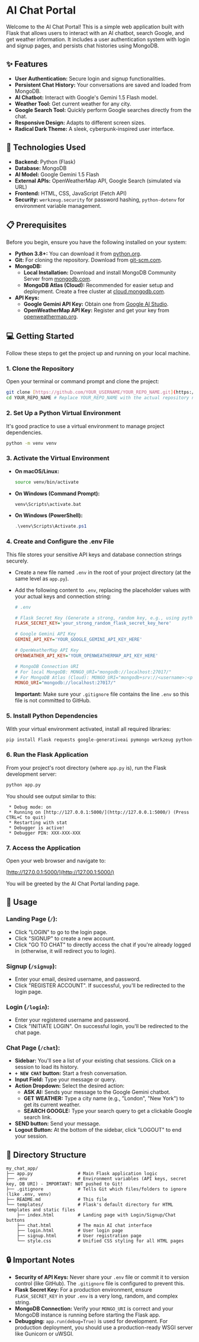 # AI Chat Portal

Welcome to the AI Chat Portal! This is a simple web application built with Flask that allows users to interact with an AI chatbot, search Google, and get weather information. It includes a user authentication system with login and signup pages, and persists chat histories using MongoDB.

## ✨ Features

* **User Authentication:** Secure login and signup functionalities.
* **Persistent Chat History:** Your conversations are saved and loaded from MongoDB.
* **AI Chatbot:** Interact with Google's Gemini 1.5 Flash model.
* **Weather Tool:** Get current weather for any city.
* **Google Search Tool:** Quickly perform Google searches directly from the chat.
* **Responsive Design:** Adapts to different screen sizes.
* **Radical Dark Theme:** A sleek, cyberpunk-inspired user interface.

## 🚀 Technologies Used

* **Backend:** Python (Flask)
* **Database:** MongoDB
* **AI Model:** Google Gemini 1.5 Flash
* **External APIs:** OpenWeatherMap API, Google Search (simulated via URL)
* **Frontend:** HTML, CSS, JavaScript (Fetch API)
* **Security:** `werkzeug.security` for password hashing, `python-dotenv` for environment variable management.

## 📋 Prerequisites

Before you begin, ensure you have the following installed on your system:

* **Python 3.8+:** You can download it from [python.org](https://www.python.org/downloads/).
* **Git:** For cloning the repository. Download from [git-scm.com](https://git-scm.com/downloads/).
* **MongoDB:**
    * **Local Installation:** Download and install MongoDB Community Server from [mongodb.com](https://www.mongodb.com/try/download/community).
    * **MongoDB Atlas (Cloud):** Recommended for easier setup and deployment. Create a free cluster at [cloud.mongodb.com](https://cloud.mongodb.com/).
* **API Keys:**
    * **Google Gemini API Key:** Obtain one from [Google AI Studio](https://aistudio.google.com/app/apikey).
    * **OpenWeatherMap API Key:** Register and get your key from [openweathermap.org](https://openweathermap.org/api).

## 💻 Getting Started

Follow these steps to get the project up and running on your local machine.

### 1. Clone the Repository

Open your terminal or command prompt and clone the project:

```bash
git clone [https://github.com/YOUR_USERNAME/YOUR_REPO_NAME.git](https://github.com/YOUR_USERNAME/YOUR_REPO_NAME.git)
cd YOUR_REPO_NAME # Replace YOUR_REPO_NAME with the actual repository name you chose
```

### 2. Set Up a Python Virtual Environment

It's good practice to use a virtual environment to manage project dependencies.

```bash
python -m venv venv
```

### 3. Activate the Virtual Environment

* **On macOS/Linux:**
    ```bash
    source venv/bin/activate
    ```
* **On Windows (Command Prompt):**
    ```bash
    venv\Scripts\activate.bat
    ```
* **On Windows (PowerShell):**
    ```powershell
    .\venv\Scripts\Activate.ps1
    ```

### 4. Create and Configure the .env File

This file stores your sensitive API keys and database connection strings securely.

* Create a new file named `.env` in the root of your project directory (at the same level as `app.py`).
* Add the following content to `.env`, replacing the placeholder values with your actual keys and connection string:

    ```ini
    # .env

    # Flask Secret Key (Generate a strong, random key, e.g., using python -c "import os; print(os.urandom(24).hex())")
    FLASK_SECRET_KEY='your_strong_random_flask_secret_key_here'

    # Google Gemini API Key
    GEMINI_API_KEY='YOUR_GOOGLE_GEMINI_API_KEY_HERE'

    # OpenWeatherMap API Key
    OPENWEATHER_API_KEY='YOUR_OPENWEATHERMAP_API_KEY_HERE'

    # MongoDB Connection URI
    # For local MongoDB: MONGO_URI="mongodb://localhost:27017/"
    # For MongoDB Atlas (Cloud): MONGO_URI="mongodb+srv://<username>:<password>@cluster0.abcde.mongodb.net/?retryWrites=true&w=majority"
    MONGO_URI="mongodb://localhost:27017/"
    ```
    **Important:** Make sure your `.gitignore` file contains the line `.env` so this file is not committed to GitHub.

### 5. Install Python Dependencies

With your virtual environment activated, install all required libraries:

```bash
pip install Flask requests google-generativeai pymongo werkzeug python-dotenv
```

### 6. Run the Flask Application

From your project's root directory (where `app.py` is), run the Flask development server:

```bash
python app.py
```

You should see output similar to this:

```
 * Debug mode: on
 * Running on [http://127.0.0.1:5000/](http://127.0.0.1:5000/) (Press CTRL+C to quit)
 * Restarting with stat
 * Debugger is active!
 * Debugger PIN: XXX-XXX-XXX
```

### 7. Access the Application

Open your web browser and navigate to:

[http://127.0.0.1:5000/](http://127.00.1:5000/)

You will be greeted by the AI Chat Portal landing page.

## 🚀 Usage

### Landing Page (`/`):

* Click "LOGIN" to go to the login page.
* Click "SIGNUP" to create a new account.
* Click "GO TO CHAT" to directly access the chat if you're already logged in (otherwise, it will redirect you to login).

### Signup (`/signup`):

* Enter your email, desired username, and password.
* Click "REGISTER ACCOUNT". If successful, you'll be redirected to the login page.

### Login (`/login`):

* Enter your registered username and password.
* Click "INITIATE LOGIN". On successful login, you'll be redirected to the chat page.

### Chat Page (`/chat`):

* **Sidebar:** You'll see a list of your existing chat sessions. Click on a session to load its history.
* **`+ NEW CHAT` button:** Start a fresh conversation.
* **Input Field:** Type your message or query.
* **Action Dropdown:** Select the desired action:
    * **ASK AI:** Sends your message to the Google Gemini chatbot.
    * **GET WEATHER:** Type a city name (e.g., "London", "New York") to get its current weather.
    * **SEARCH GOOGLE:** Type your search query to get a clickable Google search link.
* **SEND button:** Send your message.
* **Logout Button:** At the bottom of the sidebar, click "LOGOUT" to end your session.

## 📂 Directory Structure

```
my_chat_app/
├── app.py                 # Main Flask application logic
├── .env                   # Environment variables (API keys, secret key, DB URI) - IMPORTANT: NOT pushed to Git!
├── .gitignore             # Tells Git which files/folders to ignore (like .env, venv)
├── README.md              # This file
└── templates/             # Flask's default directory for HTML templates and static files
    ├── index.html         # Landing page with Login/Signup/Chat buttons
    ├── chat.html          # The main AI chat interface
    ├── login.html         # User login page
    ├── signup.html        # User registration page
    └── style.css          # Unified CSS styling for all HTML pages
```

## 🔒 Important Notes

* **Security of API Keys:** Never share your `.env` file or commit it to version control (like GitHub). The `.gitignore` file is configured to prevent this.
* **Flask Secret Key:** For a production environment, ensure `FLASK_SECRET_KEY` in your `.env` is a very long, random, and complex string.
* **MongoDB Connection:** Verify your `MONGO_URI` is correct and your MongoDB instance is running before starting the Flask app.
* **Debugging:** `app.run(debug=True)` is used for development. For production deployment, you should use a production-ready WSGI server like Gunicorn or uWSGI.
